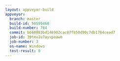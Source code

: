```yaml
---
layout: appveyor-build
appveyor:
  branch: master
  build-id: 50599468
  build-number: 784
  commit: b668083bd146902cac87fb50d90c7db1784cead7
  job-id: 39tmv2u7ayvpoawo
  job-number: 3
  os-name: Windows
  test-result: 0
---
```

